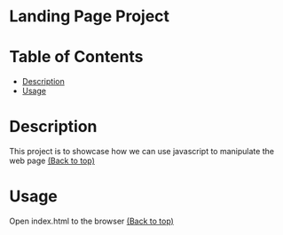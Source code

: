 # Landing Page Project

# Table of Contents

* [Description](#Description)
* [Usage](#Usage)

# Description
This project is to showcase how we can use javascript to manipulate the web page
[(Back to top)](#table-of-contents)

# Usage
Open index.html to the browser
[(Back to top)](#table-of-contents)